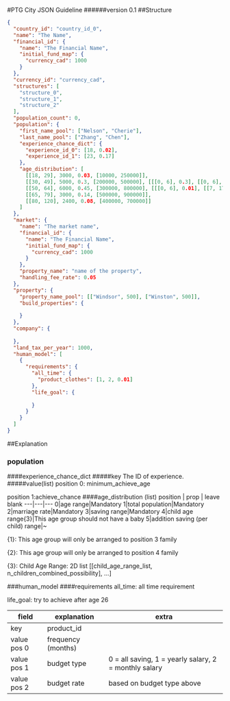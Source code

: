 #PTG City JSON Guideline
######version 0.1
##Structure
```json
{
  "country_id": "country_id_0",
  "name": "The Name",
  "financial_id": {
    "name": "The Financial Name",
    "initial_fund_map": {
      "currency_cad": 1000
    }
  },
  "currency_id": "currency_cad",
  "structures": [
    "structure_0",
    "structure_1",
    "structure_2"
  ],
  "population_count": 0,
  "population": {
    "first_name_pool": ["Nelson", "Cherie"],
    "last_name_pool": ["Zhang", "Chen"],
    "experience_chance_dict": {
      "experience_id_0": [18, 0.02],
      "experience_id_1": [23, 0.17]
    },
    "age_distribution": [
      [[18, 29], 3000, 0.03, [10000, 250000]],
      [[30, 49], 5000, 0.3, [200000, 500000], [[[0, 6], 0.3], [[0, 6], 0.04],  [[7, 17], 0.01]], [200000, 360000]],
      [[50, 64], 6000, 0.45, [300000, 800000], [[[0, 6], 0.01], [[7, 17], 0.4], [[7, 17], 0.1]], [150000, 250000]],
      [[65, 79], 3000, 0.14, [500000, 900000]],
      [[80, 120], 2400, 0.08, [400000, 700000]]
    ]
  },
  "market": {
    "name": "The market name",
    "financial_id": {
      "name": "The Financial Name",
      "initial_fund_map": {
        "currency_cad": 1000
      }
    },
    "property_name": "name of the property",
    "handling_fee_rate": 0.05
  },
  "property": {
    "property_name_pool": [["Windsor", 500], ["Winston", 500]],
    "build_properties": {
      
    }
  },
  "company": {
    
  },
  "land_tax_per_year": 1000,
  "human_model": [
    {
      "requirements": {
        "all_time": {
          "product_clothes": [1, 2, 0.01]
        },
        "life_goal": {
          
        }
      }
    }
  ]
}
```
##Explanation
### population
####experience_chance_dict
#####key
The ID of experience.
#####value(list)
position 0: minimum_achieve_age

position 1:achieve_chance
####age_distribution (list)
position | prop | leave blank
---|---|---
0|age range|Mandatory
1|total population|Mandatory
2|marriage rate|Mandatory
3|saving range|Mandatory
4|child age range{3}|This age group should not have a baby
5|addition saving (per child) range|~

{1}: This age group will only be arranged to position 3 family

{2}: This age group will only be arranged to position 4 family

{3}: Child Age Range: 2D list [[child_age_range_list, n_children_combined_possibility], ...]

###human_model
####requirements
all_time: all time requirement

life_goal: try to achieve after age 26

field | explanation | extra
---|---|---
key | product_id
value pos 0|frequency (months)
value pos 1|budget type|0 = all saving, 1 = yearly salary, 2 = monthly salary
value pos 2|budget rate| based on budget type above